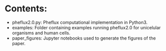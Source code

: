 # Contents:
- pheflux2.0.py: Pheflux computational implementation in Python3.
- examples: Folder containing examples running pheflux2.0 for unicelular organisms and human cells.
- paper_figures: Jupyter notebooks used to generate the figures of the paper.
